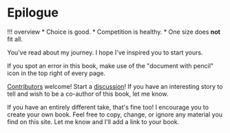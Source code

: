 # Epilogue

!!! overview
    * Choice is good.
    * Competition is healthy.
    * One size does **not** fit all.

You've read about my journey. I hope I've inspired you to start yours.

If you spot an error in this book, make use of the "document with pencil" icon in the top right of every page.

[Contributors](https://github.com/rubys/kamal-in-production/graphs/contributors) welcome! Start a [discussion](https://github.com/rubys/kamal-in-production/discussions)! If you have an interesting story to tell and wish to be a co-author of this book, let me know.

If you have an entirely different take, that's fine too! I encourage you to create your own book. Feel free to copy, change, or ignore any material you find on this site. Let me know and I'll add a link to your book.
